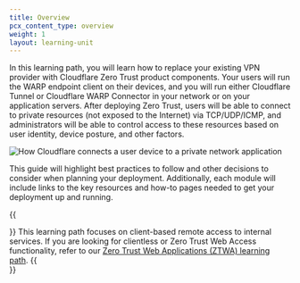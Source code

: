 ```yaml
---
title: Overview
pcx_content_type: overview
weight: 1
layout: learning-unit
---
```


In this learning path, you will learn how to replace your existing VPN provider with Cloudflare Zero Trust product components. Your users will run the WARP endpoint client on their devices, and you will run either Cloudflare Tunnel or Cloudflare WARP Connector in your network or on your application servers. After deploying Zero Trust, users will be able to connect to private resources (not exposed to the Internet) via TCP/UDP/ICMP, and administrators will be able to control access to these resources based on user identity, device posture, and other factors.

![How Cloudflare connects a user device to a private network application](/images/reference-architecture/cloudflare-one-reference-architecture-images/cf1-ref-arch-10.svg)

This guide will highlight best practices to follow and other decisions to consider when planning your deployment. Additionally, each module will include links to the key resources and how-to pages needed to get your deployment up and running.

{{<Aside type="note">}}
This learning path focuses on client-based remote access to internal services. If you are looking for clientless or Zero Trust Web Access functionality, refer to our [Zero Trust Web Applications (ZTWA) learning path](/learning-paths/zero-trust-web-access/).
{{</Aside>}}
